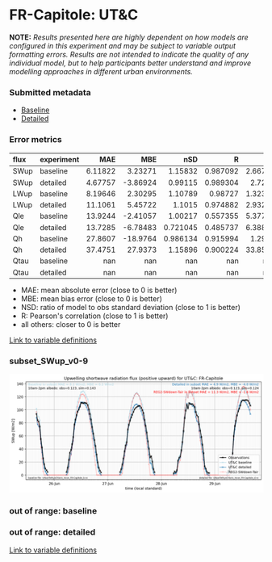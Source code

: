 # FR-Capitole: UT&C

**NOTE:** *Results presented here are highly dependent on how models are configured in this experiment and may be subject to variable output formatting errors. Results are not intended to indicate the quality of any individual model, but to help participants better understand and improve modelling approaches in different urban environments.*

### Submitted metadata

- [Baseline](UT&C_FR-Capitole_baseline_attrs.md)
- [Detailed](UT&C_FR-Capitole_detailed_attrs.md)

### Error metrics

| flux   | experiment   |       MAE |       MBE |        nSD |          R |       5th |      95th |      RMSE |      cRMSE |      AMBE |        1-nSD |         1-R |   nSkewness |   nKurtosis |     Overlap |
|:-------|:-------------|----------:|----------:|-----------:|-----------:|----------:|----------:|----------:|-----------:|----------:|-------------:|------------:|------------:|------------:|------------:|
| SWup   | baseline     |   6.11822 |   3.23271 |   1.15832  |   0.987092 |   2.66792 |  12.3404  |   8.48593 |   0.234454 |   3.23271 |   0.158321   |   0.0129081 |   0.0370903 |   0.0835019 |   0.176115  |
| SWup   | detailed     |   4.67757 |  -3.86924 |   0.99115  |   0.989304 |   2.7275  |   3.23776 |   6.22928 |   0.14588  |   3.86924 |   0.00884927 |   0.010696  |   0.0874427 |   0.122385  |   0.134803  |
| LWup   | baseline     |   8.19646 |   2.30295 |   1.10789  |   0.98727  |   1.32391 |  18.2825  |  10.7542  |   0.199615 |   2.30295 |   0.107885   |   0.0127299 |   0.182479  |   1.16074   |   0.0719857 |
| LWup   | detailed     |  11.1061  |   5.45722 |   1.1015   |   0.974882 |   2.93278 |  22.0296  |  14.5449  |   0.256197 |   5.45722 |   0.101498   |   0.0251179 |   0.230916  |   1.40414   |   0.0898142 |
| Qle    | baseline     |  13.9244  |  -2.41057 |   1.00217  |   0.557355 |   5.37719 |   2.58832 |  19.5981  |   0.94192  |   2.41057 |   0.00216562 |   0.442645  |   0.692594  |   2.0046    |   0.371189  |
| Qle    | detailed     |  13.7285  |  -6.78483 |   0.721045 |   0.485737 |   6.38879 |  23.0383  |  19.8849  |   0.905223 |   6.78483 |   0.278956   |   0.514263  |   2.21166   |   9.50677   |   0.339836  |
| Qh     | baseline     |  27.8607  | -18.9764  |   0.986134 |   0.915994 |   1.2942  |   7.52799 |  38.4798  |   0.407277 |  18.9764  |   0.0138664  |   0.0840058 |   0.169285  |   0.230274  |   0.305983  |
| Qh     | detailed     |  37.4751  |  27.9373  |   1.15896  |   0.900224 |  33.8599  |  71.3249  |  50.1358  |   0.506498 |  27.9373  |   0.158958   |   0.0997762 |   0.0970097 |   0.0355937 |   0.330451  |
| Qtau   | baseline     | nan       | nan       | nan        | nan        | nan       | nan       | nan       | nan        | nan       | nan          | nan         | nan         | nan         | nan         |
| Qtau   | detailed     | nan       | nan       | nan        | nan        | nan       | nan       | nan       | nan        | nan       | nan          | nan         | nan         | nan         | nan         |

 - MAE: mean absolute error (close to 0 is better)
 - MBE: mean bias error (close to 0 is better)
 - NSD: ratio of model to obs standard deviation (close to 1 is better)
 - R: Pearson's correlation (close to 1 is better)
 - all others: closer to 0 is better

[Link to variable definitions](../modelattrs/variable_definitions.md)

### <a name="subset_swup_v0-9"></a>subset_SWup_v0-9
[![UT&C_FR-Capitole_subset_SWup_v0-9.png](UT&C_FR-Capitole_subset_SWup_v0-9.png)](UT&C_FR-Capitole_subset_SWup_v0-9.png)

### out of range: baseline


### out of range: detailed



[Link to variable definitions](../modelattrs/variable_definitions.md)


